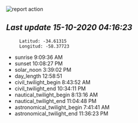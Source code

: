 ![report action](https://github.com/matiasz8/actions-for-reports/workflows/report%20action/badge.svg?branch=develop) 


## *****Last update 15-10-2020 04:16:23*****



		 Latitud: -34.61315
		 Longitud: -58.37723

 - sunrise 	 9:09:36 AM
 - sunset 	 10:08:27 PM
 - solar_noon 	 3:39:02 PM
 - day_length 	 12:58:51
 - civil_twilight_begin 	 8:43:52 AM
 - civil_twilight_end 	 10:34:11 PM
 - nautical_twilight_begin 	 8:13:16 AM
 - nautical_twilight_end 	 11:04:48 PM
 - astronomical_twilight_begin 	 7:41:41 AM
 - astronomical_twilight_end 	 11:36:23 PM
